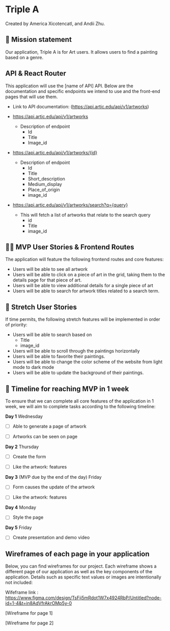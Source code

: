 
# Triple A

Created by America Xicotencatl, and Andii Zhu.

## 🚀 Mission statement

Our application, Triple A is for Art users. It allows users to find a painting based on a genre.

## API & React Router

This application will use the [name of API] API. Below are the documentation and specific endpoints we intend to use and the front-end pages that will use them.

- Link to API documentation: (https://api.artic.edu/api/v1/artworks)

- https://api.artic.edu/api/v1/artworks
  - Description of endpoint
      - Id
      - Title
      - Image_id


- https://api.artic.edu/api/v1/artworks/{id}
  - Description of endpoint
    - Id
    - Title
    - Short_description
    - Medium_display
    - Place_of_origin
    - image_id


- https://api.artic.edu/api/v1/artworks/search?q={query}
  - This will fetch a list of artworks that relate to the search query
    - id 
    - Title
    - image_id


## 👩‍💻 MVP User Stories & Frontend Routes

The application will feature the following frontend routes and core features:

- Users will be able to see all artwork
- Users will be able to click on a piece of art in the grid, taking them to the details page for that piece of art.
- Users will be able to view additional details for a single piece of art
- Users will be able to search for artwork titles related to a search term.


## 🤔 Stretch User Stories

If time permits, the following stretch features will be implemented in order of priority:

- Users will be able to search based on
    - Title
    - image_id
- Users will be able to scroll through the paintings horizontally 
- Users will be able to favorite their paintings. 
- Users will be able to change the color scheme of the website from light mode to dark mode
- Users will be able to update the background of their paintings. 


## 📆 Timeline for reaching MVP in 1 week

To ensure that we can complete all core features of the application in 1 week, we will aim to complete tasks according to the following timeline:

**Day 1** Wednesday
- [ ] Able to generate a page of artwork
- [ ] Artworks can be seen on page


**Day 2** Thursday
- [ ] Create the form 
- [ ] Like the artwork: features 


**Day 3** (MVP due by the end of the day) Friday
- [ ] Form causes the update of the artwork
- [ ] Like the artwork: features 


**Day 4** Monday
- [ ] Style the page

**Day 5** Friday
- [ ] Create presentation and demo video


## Wireframes of each page in your application

Below, you can find wireframes for our project. Each wireframe shows a different page of our application as well as the key components of the application. Details such as specific text values or images are intentionally not included:

Wifeframe link : https://www.figma.com/design/TsFij5mRdot1W7x4924RbP/Untitled?node-id=1-4&t=in8AdVfrAkrOMp5y-0


[Wireframe for page 1]

[Wireframe for page 2]
